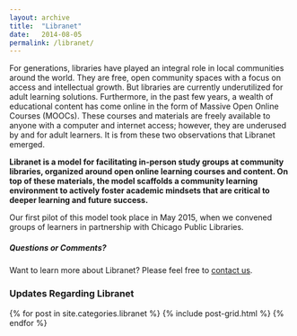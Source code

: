 ```yaml
---
layout: archive
title:  "Libranet"
date:   2014-08-05
permalink: /libranet/
---
```

For generations, libraries have played an integral role in local communities around the world. They are free, open community spaces with a focus on access and intellectual growth. But libraries are currently underutilized for adult learning solutions. Furthermore, in the past few years, a wealth of educational content has come online in the form of Massive Open Online Courses (MOOCs). These courses and materials are freely available to anyone with a computer and internet access; however, they are underused by and for adult learners. It is from these two observations that Libranet emerged. 

__Libranet is a model for facilitating in-person study groups at community libraries, organized around open online learning courses and content. On top of these materials, the model scaffolds a community learning environment to actively foster academic mindsets that are critical to deeper learning and future success.__

Our first pilot of this model took place in May 2015, when we convened groups of learners in partnership with Chicago Public Libraries.

##### Questions or Comments?

Want to learn more about Libranet? Please feel free to [contact us](http://learn.media.mit.edu/mlw/contact/).



### Updates Regarding Libranet

<div class="tiles">
    {% for post in site.categories.libranet %}
        {% include post-grid.html %}
    {% endfor %}
</div>